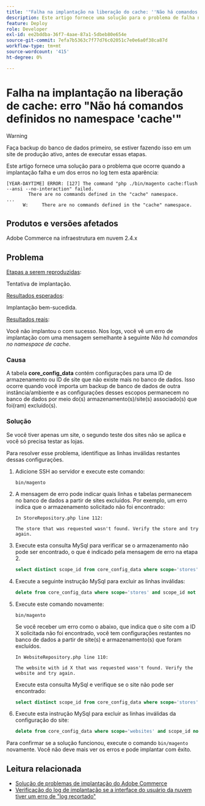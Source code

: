 ```yaml
---
title: '"Falha na implantação na liberação do cache: ''Não há comandos definidos no erro ''cache'' namespace'''
description: Este artigo fornece uma solução para o problema de falha na implantação com o seguinte erro **Não há comandos definidos no namespace do cache**.
feature: Deploy
role: Developer
exl-id: ee2bddba-36f7-4aae-87a1-5dbeb80e654e
source-git-commit: 7efa7b5363c7f77d76c02051c7e0e6a0f38ca87d
workflow-type: tm+mt
source-wordcount: '415'
ht-degree: 0%

---
```



# Falha na implantação na liberação de cache: erro &quot;Não há comandos definidos no namespace &#39;cache&#39;&quot;

>[!WARNING]
>
>Faça backup do banco de dados primeiro, se estiver fazendo isso em um site de produção ativo, antes de executar essas etapas.

Este artigo fornece uma solução para o problema que ocorre quando a implantação falha e um dos erros no log tem esta aparência:

```
[YEAR-DAYTIME] ERROR: [127] The command "php ./bin/magento cache:flush --ansi --no-interaction" failed.
        There are no commands defined in the "cache" namespace.
...
      W:     There are no commands defined in the "cache" namespace.
```

## Produtos e versões afetados

Adobe Commerce na infraestrutura em nuvem 2.4.x

## Problema

<u>Etapas a serem reproduzidas</u>:

Tentativa de implantação.

<u>Resultados esperados</u>:

Implantação bem-sucedida.

<u>Resultados reais</u>:

Você não implantou o com sucesso. Nos logs, você vê um erro de implantação com uma mensagem semelhante à seguinte *Não há comandos no namespace de cache*.

### Causa

A tabela **core_config_data** contém configurações para uma ID de armazenamento ou ID de site que não existe mais no banco de dados. Isso ocorre quando você importa um backup de banco de dados de outra instância/ambiente e as configurações desses escopos permanecem no banco de dados por meio do(s) armazenamento(s)/site(s) associado(s) que foi(ram) excluído(s).

### Solução

Se você tiver apenas um site, o segundo teste dos sites não se aplica e você só precisa testar as lojas.

Para resolver esse problema, identifique as linhas inválidas restantes dessas configurações.

1. Adicione SSH ao servidor e execute este comando:

   `bin/magento`

1. A mensagem de erro pode indicar quais linhas e tabelas permanecem no banco de dados a partir de sites excluídos. Por exemplo, um erro indica que o armazenamento solicitado não foi encontrado:

   ```...
   In StoreRepository.php line 112:
   
   The store that was requested wasn't found. Verify the store and try again.
   ```

1. Execute esta consulta MySql para verificar se o armazenamento não pode ser encontrado, o que é indicado pela mensagem de erro na etapa 2.

   ```sql
   select distinct scope_id from core_config_data where scope='stores' and scope_id not in (select store_id from store);
   ```

1. Execute a seguinte instrução MySql para excluir as linhas inválidas:

   ```sql
   delete from core_config_data where scope='stores' and scope_id not in (select store_id from store);
   ```

1. Execute este comando novamente:

   `bin/magento`

   Se você receber um erro como o abaixo, que indica que o site com a ID X solicitada não foi encontrado, você tem configurações restantes        no banco de dados a partir de site(s) e armazenamento(s) que foram excluídos.

   ```
   In WebsiteRepository.php line 110:
   
   The website with id X that was requested wasn't found. Verify the website and try again.
   ```

   Execute esta consulta MySql e verifique se o site não pode ser encontrado:

   ```sql
   select distinct scope_id from core_config_data where scope='stores' and scope_id not in (select store_id from store);
   ```

1. Execute esta instrução MySql para excluir as linhas inválidas da configuração do site:

   ```sql
   delete from core_config_data where scope='websites' and scope_id not in (select website_id from store_website);
   ```

Para confirmar se a solução funcionou, execute o comando `bin/magento` novamente. Você não deve mais ver os erros e pode implantar com êxito.

## Leitura relacionada

* [Solução de problemas de implantação do Adobe Commerce](/docs/commerce-knowledge-base/kb/troubleshooting/deployment/magento-deployment-troubleshooter.html)
* [Verificação do log de implantação se a interface do usuário da nuvem tiver um erro de &quot;log recortado&quot;](/docs/commerce-knowledge-base/kb/troubleshooting/miscellaneous/checking-deployment-log-if-the-cloud-ui-shows-log-snipped-error.html)
